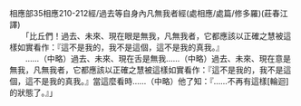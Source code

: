 相應部35相應210-212經/過去等自身內凡無我者經(處相應/處篇/修多羅)(莊春江譯)   
　　「比丘們！過去、未來、現在眼是無我，凡無我者，它都應該以正確之慧被這樣如實看作：『這不是我的，我不是這個，這不是我的真我。』   
　　……（中略）過去、未來、現在舌是無我……（中略）過去、未來、現在意是無我，凡無我者，它都應該以正確之慧被這樣如實看作：『這不是我的，我不是這個，這不是我的真我。』當這麼看時……（中略）他了知：『……不再有這樣[輪迴]的狀態了。』」    
